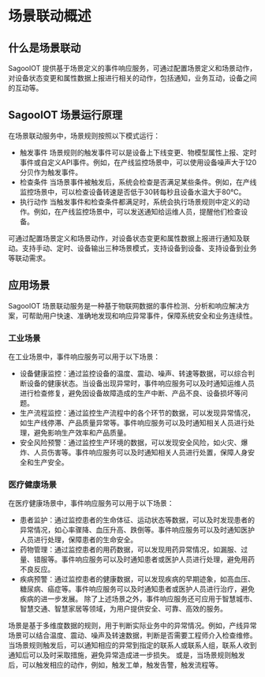 # 场景联动概述

## 什么是场景联动
SagooIOT 提供基于场景定义的事件响应服务，可通过配置场景定义和场景动作，对设备状态变更和属性数据上报进行相关的动作，包括通知，业务互动，设备之间的互动等。

## SagooIOT 场景运行原理
在场景联动服务中，场景规则按照以下模式运行：
* 触发事件
  场景规则的触发事件可以是设备上下线变更、物模型属性上报、定时事件或自定义API事件。例如，在产线监控场景中，可以使用设备噪声大于120分贝作为触发事件。
* 检查条件
  当场景事件被触发后，系统会检查是否满足某些条件。例如，在产线监控场景中，可以检查设备转速是否低于30转每秒且设备水温大于80℃。
* 执行动作
  当触发事件和检查条件都满足时，系统会执行场景规则中定义的动作。例如，在产线监控场景中，可以发送通知给运维人员，提醒他们检查设备。


可通过配置场景定义和场景动作，对设备状态变更和属性数据上报进行通知及联动。支持手动、定时、设备输出三种场景模式，支持设备到设备、支持设备到业务等联动需求。

## 应用场景

SagooIOT 场景联动服务是一种基于物联网数据的事件检测、分析和响应解决方案，可帮助用户快速、准确地发现和响应异常事件，保障系统安全和业务连续性。

### 工业场景

在工业场景中，事件响应服务可以用于以下场景：

* 设备健康监控：通过监控设备的温度、震动、噪声、转速等数据，可以综合判断设备的健康状态。当设备出现异常时，事件响应服务可以及时通知运维人员进行检查修复，避免因设备故障造成的生产中断、产品不良、设备损坏等问题。
* 生产流程监控：通过监控生产流程中的各个环节的数据，可以发现异常情况，如生产线停滞、产品质量异常等。事件响应服务可以及时通知相关人员进行处理，避免影响生产效率和产品质量。
* 安全风险预警：通过监控生产环境的数据，可以发现安全风险，如火灾、爆炸、人员伤害等。事件响应服务可以及时通知相关人员进行处置，保障人身安全和生产安全。

### 医疗健康场景

在医疗健康场景中，事件响应服务可以用于以下场景：

* 患者监护：通过监控患者的生命体征、运动状态等数据，可以及时发现患者的异常情况，如心率骤降、血压升高、跌倒等。事件响应服务可以及时通知医护人员进行处理，保障患者的生命安全。
* 药物管理：通过监控患者的用药数据，可以发现用药异常情况，如漏服、过量、错服等。事件响应服务可以及时通知患者或医护人员进行处理，避免用药不良反应。
* 疾病预警：通过监控患者的健康数据，可以发现疾病的早期迹象，如高血压、糖尿病、癌症等。事件响应服务可以及时通知患者或医护人员进行治疗，避免疾病的进一步发展。
除了上述场景之外，事件响应服务还可应用于智慧城市、智慧交通、智慧家居等领域，为用户提供安全、可靠、高效的服务。

场景是基于多维度数据的规则，用于判断实际业务中的异常情况。例如，产线异常场景可以结合温度、震动、噪声及转速数据，判断是否需要工程师介入检查维修。当场景规则触发后，可以通知相应的异常到指定的联系人或联系人组，联系人收到通知后可以及时采取措施，避免异常造成进一步损失。
或是，当场景规则触发后，可以触发相应的动作，例如，触发工单，触发告警，触发流程等。
